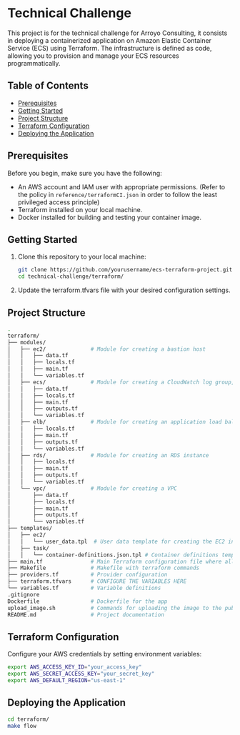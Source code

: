 # Technical Challenge
This project is for the technical challenge for Arroyo Consulting, it consists in deploying a containerized application on Amazon Elastic Container Service (ECS) using Terraform. The infrastructure is defined as code, allowing you to provision and manage your ECS resources programmatically.

## Table of Contents

- [Prerequisites](#prerequisites)
- [Getting Started](#getting-started)
- [Project Structure](#project-structure)
- [Terraform Configuration](#terraform-configuration)
- [Deploying the Application](#deploying-the-application)

## Prerequisites

Before you begin, make sure you have the following:

- An AWS account and IAM user with appropriate permissions. (Refer to the policy in ```reference/terraformCI.json``` in order to follow the least privileged access principle)
- Terraform installed on your local machine.
- Docker installed for building and testing your container image.

## Getting Started

1. Clone this repository to your local machine:

   ```bash
   git clone https://github.com/yourusername/ecs-terraform-project.git
   cd technical-challenge/terraform/
   ```
2. Update the terraform.tfvars file with your desired configuration settings.

## Project Structure
```bash
.
terraform/
├── modules/
│   ├── ec2/              # Module for creating a bastion host
│   │   ├── data.tf
│   │   ├── locals.tf
│   │   ├── main.tf
│   │   └── variables.tf
│   ├── ecs/              # Module for creating a CloudWatch log group, an ECS cluster, service, and tasks
│   │   ├── data.tf
│   │   ├── locals.tf
│   │   ├── main.tf
│   │   ├── outputs.tf
│   │   └── variables.tf
│   ├── elb/              # Module for creating an application load balancer
│   │   ├── locals.tf
│   │   ├── main.tf
│   │   ├── outputs.tf
│   │   └── variables.tf
│   ├── rds/              # Module for creating an RDS instance
│   │   ├── locals.tf
│   │   ├── main.tf
│   │   ├── outputs.tf
│   │   └── variables.tf
│   └── vpc/              # Module for creating a VPC
│       ├── data.tf
│       ├── locals.tf
│       ├── main.tf
│       ├── outputs.tf
│       └── variables.tf
├── templates/
│   ├── ec2/
│   │   └── user_data.tpl  # User data template for creating the EC2 instance
│   ├── task/
│   │   └── container-definitions.json.tpl # Container definitions template for creating the ECS task
├── main.tf               # Main Terraform configuration file where all modules are called
├── Makefile              # Makefile with terraform commands
├── providers.tf          # Provider configuration
├── terraform.tfvars      # CONFIGURE THE VARIABLES HERE
└── variables.tf          # Variable definitions
.gitignore
Dockerfile                # Dockerfile for the app
upload_image.sh           # Commands for uploading the image to the public ECR repo
README.md                 # Project documentation
```
## Terraform Configuration
Configure your AWS credentials by setting environment variables:
```bash
export AWS_ACCESS_KEY_ID="your_access_key"
export AWS_SECRET_ACCESS_KEY="your_secret_key"
export AWS_DEFAULT_REGION="us-east-1"
```
## Deploying the Application
```bash
cd terraform/
make flow
```

